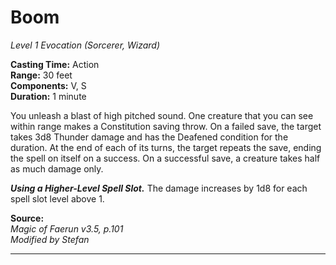 # Boom
*Level 1 Evocation (Sorcerer, Wizard)*

**Casting Time:** Action  
**Range:** 30 feet  
**Components:** V, S  
**Duration:** 1 minute

You unleash a blast of high pitched sound. One creature that you can see within range makes a Constitution saving throw. On a failed save, the target takes 3d8 Thunder damage and has the Deafened condition for the duration. At the end of each of its turns, the target repeats the save, ending the spell on itself on a success. On a successful save, a creature takes half as much damage only.

***Using a Higher-Level Spell Slot.*** The damage increases by 1d8 for each spell slot level above 1.

**Source:**  
*Magic of Faerun v3.5, p.101*  
*Modified by Stefan*  


---
